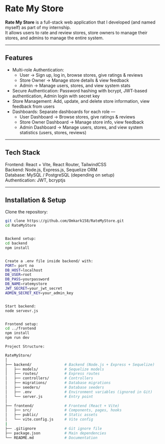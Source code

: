 # Rate My Store

**Rate My Store** is a full-stack web application that I developed (and named myself) as part of my internship.  
It allows users to rate and review stores, store owners to manage their stores, and admins to manage the entire system.

---

## Features
- Multi-role Authentication:  
  - User → Sign up, log in, browse stores, give ratings & reviews  
  - Store Owner → Manage store details & view feedback  
  - Admin → Manage users, stores, and view system stats  
- Secure Authentication: Password hashing with bcrypt, JWT-based authentication, Admin login with secret key  
- Store Management: Add, update, and delete store information, view feedback from users  
- Dashboards: Separate dashboards for each role —  
  - User Dashboard → Browse stores, give ratings & reviews  
  - Store Owner Dashboard → Manage store info, view feedback  
  - Admin Dashboard → Manage users, stores, and view system statistics (users, stores, reviews)  

---

## Tech Stack
Frontend: React + Vite, React Router, TailwindCSS  
Backend: Node.js, Express.js, Sequelize ORM  
Database: MySQL / PostgreSQL (depending on setup)  
Authentication: JWT, bcryptjs  

---

## Installation & Setup
Clone the repository:
```bash
git clone https://github.com/Omkark158/RateMyStore.git
cd RateMyStore


Backend setup:
cd backend
npm install


Create a .env file inside backend/ with:
PORT= port no
DB_HOST=localhost
DB_USER=root
DB_PASS=yourpassword
DB_NAME=ratemystore
JWT_SECRET=your_jwt_secret
ADMIN_SECRET_KEY=your_admin_key


Start backend:
node servevr.js 


Frontend setup:
cd ../frontend
npm install
npm run dev

Project Structure:

RateMyStore/
│
├── backend/               # Backend (Node.js + Express + Sequelize)
│   ├── models/            # Sequelize models
│   ├── routes/            # Express routes
│   ├── controllers/       # Controllers
│   ├── migrations/        # Database migrations
│   ├── seeders/           # Database seeders
│   ├── .env               # Environment variables (ignored in Git)
│   └── server.js          # Entry point
│
├── frontend/              # Frontend (React + Vite)
│   ├── src/               # Components, pages, hooks
│   ├── public/            # Static assets
│   └── vite.config.js     # Vite config
|
├── .gitignore             # Git ignore file
├── package.json           # Main dependencies
└── README.md              # Documentation







